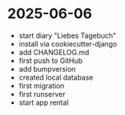 
# 2025-06-06

- start diary "Liebes Tagebuch"
- install via cookiecutter-django
- add CHANGELOG.md
- first push to GitHub
- add bumpversion 
- created local database
- first migration
- first runserver
- start app rental

